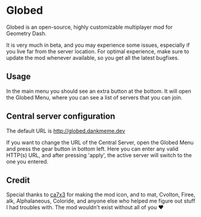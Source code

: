 # Globed

Globed is an open-source, highly customizable multiplayer mod for Geometry Dash.

It is very much in beta, and you may experience some issues, especially if you live far from the server location. For optimal experience, make sure to update the mod whenever available, so you get all the latest bugfixes.

## Usage

In the main menu you should see an extra button at the bottom. It will open the Globed Menu, where you can see a list of servers that you can join.

## Central server configuration

The default URL is http://globed.dankmeme.dev

If you want to change the URL of the Central Server, open the Globed Menu and press the gear button in bottom left. Here you can enter any valid HTTP(s) URL, and after pressing 'apply', the active server will switch to the one you entered.

## Credit

Special thanks to [ca7x3](https://twitter.com/ca7x3) for making the mod icon, and to mat, Cvolton, Firee, alk, Alphalaneous, Coloride, and anyone else who helped me figure out stuff I had troubles with. The mod wouldn't exist without all of you ❤️